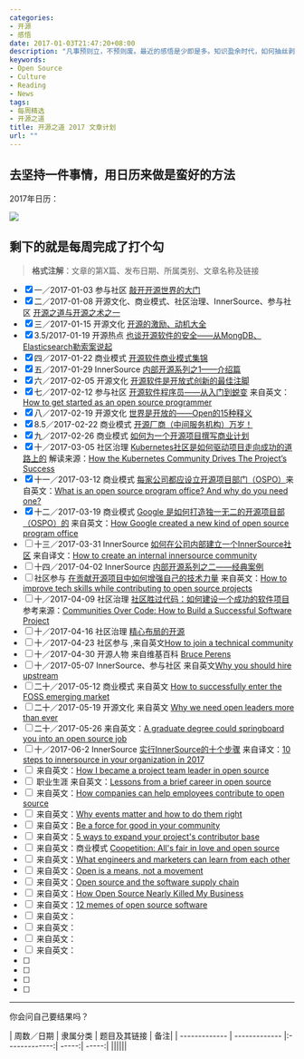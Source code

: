 ```yaml
---
categories:
- 开源
- 感悟
date: 2017-01-03T21:47:20+08:00
description: "凡事预则立，不预则废。最近的感悟是少即是多。知识盈余时代，如何抽丝剥茧阐述真理才能赢得信任。2017年，开始经营“开源之道”，撰写或翻译自认为有价值的文章，每周一篇，共52篇。此为具体表格。"
keywords:
- Open Source
- Culture
- Reading
- News
tags:
- 每周精选
- 开源之道
title: 开源之道 2017 文章计划
url: ""
---
```


## 去坚持一件事情，用日历来做是蛮好的方法

2017年日历：

![](https://raw.githubusercontent.com/OCselected/ttoos/master/static/media/2017_calendar.jpeg)


## 剩下的就是每周完成了打个勾

> **格式注解**：文章的第X篇、发布日期、所属类别、文章名称及链接

- [x]  一／2017-01-03   参与社区 [敲开开源世界的大门](http://www.ocselected.org/posts/advice_for_building_a_career_in_open_source/)
- [x] 二／2017-01-08 开源文化、商业模式、社区治理、InnerSource、参与社区 [开源之道与开源之术之一](http://www.ocselected.org/posts/open_source_tao_and_way/open_source_tao_and_way_0)
- [x] 三／2017-01-15 开源文化 [开源的激励、动机大全](http://www.ocselected.org/posts/motivations_for_consuming_or_publishing_oss/)
- [x] 3.5/2017-01-19 开源热点 [也谈开源软件的安全——从MongDB、Elasticsearch勒索案说起](http://www.ocselected.org/posts/Event_analysis/Security_MongoDB_ElasticSearch/)
- [x] 四／2017-01-22 商业模式 [开源软件商业模式集锦](http://www.ocselected.org/posts/Business_model/opensource_business_model_overview/)
- [x] 五／2017-01-29 InnerSource [内部开源系列之1——介绍篇](http://www.ocselected.org/posts/innersource/introduction_of_innersource/)
- [x] 六／2017-02-05 开源文化 [开源软件是开放式创新的最佳注脚](http://www.ocselected.org/posts/Naming_OpenSource_and_Marketing_2/)
- [x] 七／2017-02-12 参与社区 [开源软件程序员——从入门到蜕变](http://www.ocselected.org/posts/contribute_to_community/how_to_get_started_as_an_open_source_programmer) 来自英文：[How to get started as an open source programmer](https://opensource.com/article/17/1/how-get-started-open-source-programmer)
- [x] 八／2017-02-19 开源文化 [世界是开放的——Open的15种释义]()
- [x] 8.5／2017-02-22  商业模式 [开源厂商（中间服务机构）万岁！](http://www.ocselected.org/posts/business_model/long_live_open_source_company/)
- [x] 九／2017-02-26 商业模式 [如何为一个开源项目撰写商业计划]()
- [x] 十／2017-03-05 社区治理 [Kubernetes社区是如何驱动项目走向成功的道路上的](http://www.ocselected.org/posts/contribute_to_community/how-the_kubernetes_community_drives_the_project_success/) 解读来源：[How the Kubernetes Community Drives The Project’s Success](https://www.linux.com/news/learn/kubernetes/kubernetes-community-drives-projects-success)
- [x] 十一／2017-03-12 商业模式 [每家公司都应设立开源项目部门（OSPO）](http://www.ocselected.org/posts/business_model/whats_open_source_program_office/)来自英文：[What is an open source program office? And why do you need one?](https://opensource.com/business/16/5/whats-open-source-program-office)
- [x] 十二／2017-03-19 商业模式 [Google 是如何打造独一无二的开源项目部（OSPO）的](http://www.ocselected.org/posts/business_model/how_google_created_new_kind_of_ospo/) 来自英文：[How Google created a new kind of open source program office](https://opensource.com/business/16/9/google-open-source-program-office)
- [ ] 十三／2017-03-31 InnerSource [如何在公司内部建立一个InnerSource社区]() 来自译文：[How to create an internal innersource community](https://opensource.com/life/16/11/create-internal-innersource-community)
- [ ] 十四／2017-04-02 InnerSource [内部开源系列之二——经典案例]()
- [ ]  社区参与 [在贡献开源项目中如何增强自己的技术力量]() 来自英文：[How to improve tech skills while contributing to open source projects](https://opensource.com/life/16/1/open-source-skills)
- [ ] 十／2017-04-09 社区治理 [社区胜过代码：如何建设一个成功的软件项目]() 参考来源：[Communities Over Code: How to Build a Successful Software Project](https://www.linux.com/news/event/LCNA/2016/communities-over-code-how-build-successful-software-project-0)
- [ ] 十／2017-04-16 社区治理 [精心布局的开源]()
- [ ] 十／2017-04-23 社区参与 [](),来自英文[How to join a technical community](https://opensource.com/article/17/1/how-join-technical-community)
- [ ] 十／2017-04-30 开源人物 []() 来自维基百科 [Bruce Perens](https://en.wikipedia.org/wiki/Bruce_Perens)
- [ ] 十／2017-05-07 InnerSource、参与社区  []() 来自英文[Why you should hire upstream](http://superuser.openstack.org/articles/hire-upstream-first/)
- [ ] 二十／2017-05-12 商业模式 []() 来自英文 [How to successfully enter the FOSS emerging market](https://opensource.com/article/17/1/cultivating-business-foss-market)
- [ ] 二十／2017-05-19 开源文化 []() 来自英文 [Why we need open leaders more than ever](https://opensource.com/open-organization/17/2/need-open-leaders-more-ever)
- [ ] 二十／2017-05-26  []() 来自英文：[A graduate degree could springboard you into an open source job](https://opensource.com/article/17/1/grad-school-open-source-academic-lab)
- [ ] 十／2017-06-2 InnerSource [实行InnerSource的十个步骤]() 来自译文：[10 steps to innersource in your organization in 2017](https://opensource.com/article/17/1/yearbook-10-steps-innersource-your-organization)
- [ ] []() 来自英文：[How I became a project team leader in open source](https://opensource.com/article/17/2/my-open-source-story-leader)
- [ ] []() 职业生涯 来自英文：[Lessons from a brief career in open source](https://opensource.com/article/17/2/preparing-career-open-source)
- [ ] []() 来自英文：[How companies can help employees contribute to open source](https://opensource.com/business/17/1/how-companies-contribute-open-source)
- [ ] []() 来自英文：[Why events matter and how to do them right](https://opensource.com/article/17/1/drupal-sibera)
- [ ] []() 来自英文：[Be a force for good in your community](https://opensource.com/open-organization/17/1/force-for-good-community)
- [ ] []() 来自英文：[5 ways to expand your project's contributor base](https://opensource.com/article/17/1/expand-project-contributor-base)
- [ ] []() 来自英文：商业模式 [Coopetition: All's fair in love and open source](https://opensource.com/article/16/12/alls-fair-love-and-open-source)
- [ ] []() 来自英文：[What engineers and marketers can learn from each other](https://opensource.com/open-organization/17/1/engineers-marketers-can-learn)
- [ ] []() 来自英文：[Open is a means, not a movement](https://opensource.com/open-organization/16/10/open-means-not-movement)
- [ ] []() 来自英文：[Open source and the software supply chain](https://opensource.com/article/16/12/open-source-software-supply-chain)
- [ ] []() 来自英文：[How Open Source Nearly Killed My Business](https://www.business.com/articles/john-rampton-open-source-software-risks/)
- [ ] []() 来自英文：[12 memes of open source software](https://opensource.com/business/16/4/12-memes-explain-open-source-software)
- [ ] []() 来自英文：[]()
- [ ] []() 来自英文：[]()
- [ ] []() 来自英文：[]()
- [ ] []() 来自英文：[]()
- [ ]
- [ ]
- [ ]
- [ ]

-------
你会问自己要结果吗？

 |  周数／日期    |     隶属分类       | 题目及其链接 | 备注|
| -------------  | ------------- |:-------------:| -----:| -----:|
||||||
